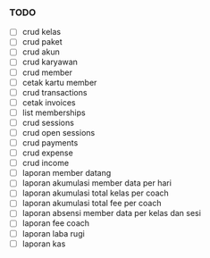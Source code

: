 ### TODO

-   [ ] crud kelas
-   [ ] crud paket
-   [ ] crud akun
-   [ ] crud karyawan
-   [ ] crud member
-   [ ] cetak kartu member
-   [ ] crud transactions
-   [ ] cetak invoices
-   [ ] list memberships
-   [ ] crud sessions
-   [ ] crud open sessions
-   [ ] crud payments
-   [ ] crud expense
-   [ ] crud income
-   [ ] laporan member datang
-   [ ] laporan akumulasi member data per hari
-   [ ] laporan akumulasi total kelas per coach
-   [ ] laporan akumulasi total fee per coach
-   [ ] laporan absensi member data per kelas dan sesi
-   [ ] laporan fee coach
-   [ ] laporan laba rugi
-   [ ] laporan kas
